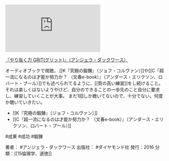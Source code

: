 
[![](https://gyazo.com/daccd005325e0dfc553aea36310b59f7.img)](http://amzn.to/2WxH6Ud)

[『やり抜く力 GRIT(グリット)』（アンジェラ・ダックワース）](https://amzn.to/2WxH6Ud)

オーディオブックで視聴。
[[K『究極の鍛錬』（ジョフ・コルヴァン）]]や[[C『超一流になるのは才能か努力か？ （文春e-book）』（アンダース・エリクソン、ロバート・プール）]]でも述べられてるように、[[質の高い練習]]をし続けること。それは楽しくはないようやけど、自分のできることの一歩先のこと自分に要求し、練習していくことが大事。
まだ1回しか聴いてないので、十分でない。何度か聴いていきたい。

- [[K『究極の鍛錬』（ジョフ・コルヴァン）]]
- [[C『超一流になるのは才能か努力か？ （文春e-book）』（アンダース・エリクソン、ロバート・プール）]]

#成果 #成功 #鍛錬

著者： #アンジェラ・ダックワース
出版社： #ダイヤモンド社
発行：2016
分類：[[15倫理学、道徳]]